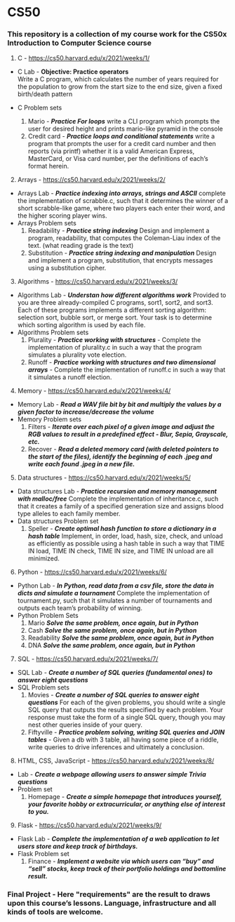 # CS50
### This repository is a collection of my course work for the CS50x Introduction to Computer Science course

1. C - https://cs50.harvard.edu/x/2021/weeks/1/
  - C Lab - **Objective: Practice operators**  
  Write a C program, which calculates the number of years required for the population to grow from the start size to the end size, given a fixed birth/death pattern
  
  - C Problem sets
    1. Mario - ***Practice For loops*** write a CLI program which prompts the user for desired height and prints mario-like pyramid in the console
    2. Credit card - ***Practice loops and conditional statements*** write a program that prompts the user for a credit card number and then reports (via printf) whether it is a valid American Express, MasterCard, or Visa card number, per the definitions of each’s format herein.
    
2. Arrays - https://cs50.harvard.edu/x/2021/weeks/2/
  - Arrays Lab - ***Practice indexing into arrays, strings and ASCII*** complete the implementation of scrabble.c, such that it determines the winner of a short scrabble-like game, where two players each enter their word, and the higher scoring player wins.
  - Arrays Problem sets
    1. Readability - ***Practice string indexing*** Design and implement a program, readability, that computes the Coleman-Liau index of the text. (what reading grade is the text)
    2. Substitution - ***Practice string indexing and manipulation*** Design and implement a program, substitution, that encrypts messages using a substitution cipher.
    
3. Algorithms - https://cs50.harvard.edu/x/2021/weeks/3/
  - Algorithms Lab - ***Understan how different algorithms work*** Provided to you are three already-compiled C programs, sort1, sort2, and sort3. Each of these programs implements a different sorting algorithm: selection sort, bubble sort, or merge sort. Your task is to determine which sorting algorithm is used by each file.
  - Algorithms Problem sets
    1. Plurality - ***Practice working with structures*** - Complete the implementation of plurality.c in such a way that the program simulates a plurality vote election.
    2. Runoff - ***Practice working with structures and two dimensional arrays*** - Complete the implementation of runoff.c in such a way that it simulates a runoff election.
    
4. Memory - https://cs50.harvard.edu/x/2021/weeks/4/
  - Memory Lab - ***Read a WAV file bit by bit and multiply the values by a given factor to increase/decrease the volume***
  - Memory Problem sets
    1. Filters - ***Iterate over each pixel of a given image and adjust the RGB values to result in a predefined effect - Blur, Sepia, Grayscale, etc.***
    2. Recover - ***Read a deleted memory card (with deleted pointers to the start of the files), identify the beginning of each .jpeg and write each found .jpeg in a new file.***
    
5. Data structures - https://cs50.harvard.edu/x/2021/weeks/5/
  - Data structures Lab - ***Practice recursion and memory management with malloc/free*** Complete the implementation of inheritance.c, such that it creates a family of a specified generation size and assigns blood type alleles to each family member. 
  - Data structures Problem set
    1. Speller - ***Create optimal hash function to store a dictionary in a hash table*** Implement, in order, load, hash, size, check, and unload as efficiently as possible using a hash table in such a way that TIME IN load, TIME IN check, TIME IN size, and TIME IN unload are all minimized.
    
6. Python - https://cs50.harvard.edu/x/2021/weeks/6/
  - Python Lab - ***In Python, read data from a csv file, store the data in dicts and simulate a tournament*** Complete the implementation of tournament.py, such that it simulates a number of tournaments and outputs each team’s probability of winning.
  - Python Problem Sets
    1. Mario ***Solve the same problem, once again, but in Python***
    2. Cash ***Solve the same problem, once again, but in Python***
    3. Readability ***Solve the same problem, once again, but in Python***
    4. DNA ***Solve the same problem, once again, but in Python***
    
7. SQL - https://cs50.harvard.edu/x/2021/weeks/7/
  - SQL Lab - ***Create a number of SQL queries (fundamental ones) to answer eight questions***
  - SQL Problem sets
    1. Movies - ***Create a number of SQL queries to answer eight questions*** For each of the given problems, you should write a single SQL query that outputs the results specified by each problem. Your response must take the form of a single SQL query, though you may nest other queries inside of your query.
    2. Fiftyville - ***Practice problem solving, writing SQL queries and JOIN tables*** - Given a db with 3 table, all having some piece of a riddle, write queries to drive inferences and ultimately a conclusion.
    
8. HTML, CSS, JavaScript - https://cs50.harvard.edu/x/2021/weeks/8/
  - Lab - ***Create a webpage allowing users to answer simple Trivia questions***
  - Problem set
    1. Homepage - ***Create a simple homepage that introduces yourself, your favorite hobby or extracurricular, or anything else of interest to you.***
    
9. Flask - https://cs50.harvard.edu/x/2021/weeks/9/
  - Flask Lab - ***Complete the implementation of a web application to let users store and keep track of birthdays.***
  - Flask Problem set
    1. Finance - ***Implement a website via which users can “buy” and “sell” stocks, keep track of their portfolio holdings and bottomline result.***
    
### Final Project - Here "requirements" are the result to draws upon this course’s lessons. Language, infrastructure and all kinds of tools are welcome.
  

